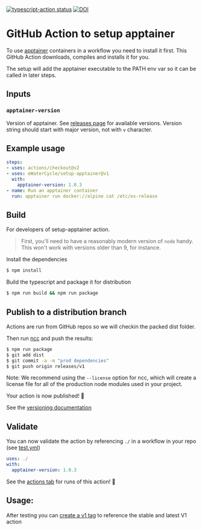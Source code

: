 <a href="https://github.com/ewatercycle/setup-apptainer/actions"><img alt="typescript-action status" src="https://github.com/ewatercycle/setup-apptainer/workflows/build-test/badge.svg"></a>
[![DOI](https://zenodo.org/badge/DOI/10.5281/zenodo.7097122.svg)](https://doi.org/10.5281/zenodo.7097122)

# GitHub Action to setup apptainer

To use [apptainer](https://apptainer.org/) containers in a workflow you need to install it first. This GitHub Action downloads, compiles and installs it for you.

The setup will add the apptainer executable to the PATH env var so it can be called in later steps.

## Inputs

### `apptainer-version`

Version of apptainer. See [releases page](https://github.com/apptainer/apptainer/releases) for available versions.
Version string should start with major version, not with `v` character.

## Example usage

```yaml
steps:
- uses: actions/checkout@v2
- uses: eWaterCycle/setup-apptainer@v1
  with:
    apptainer-version: 1.0.3
- name: Run an apptainer container
  run: apptainer run docker://alpine cat /etc/os-release
```

## Build

For developers of setup-apptainer action.

> First, you'll need to have a reasonably modern version of `node` handy. This won't work with versions older than 9, for instance.

Install the dependencies  
```bash
$ npm install
```

Build the typescript and package it for distribution
```bash
$ npm run build && npm run package
```

## Publish to a distribution branch

Actions are run from GitHub repos so we will checkin the packed dist folder. 

Then run [ncc](https://github.com/zeit/ncc) and push the results:
```bash
$ npm run package
$ git add dist
$ git commit -a -m "prod dependencies"
$ git push origin releases/v1
```

Note: We recommend using the `--license` option for ncc, which will create a license file for all of the production node modules used in your project.

Your action is now published! :rocket: 

See the [versioning documentation](https://github.com/actions/toolkit/blob/master/docs/action-versioning.md)

## Validate

You can now validate the action by referencing `./` in a workflow in your repo (see [test.yml](.github/workflows/test.yml))

```yaml
uses: ./
with:
  apptainer-version: 1.0.3
```

See the [actions tab](https://github.com/ewatercycle/setup-apptainer/actions) for runs of this action! :rocket:

## Usage:

After testing you can [create a v1 tag](https://github.com/actions/toolkit/blob/master/docs/action-versioning.md) to reference the stable and latest V1 action
